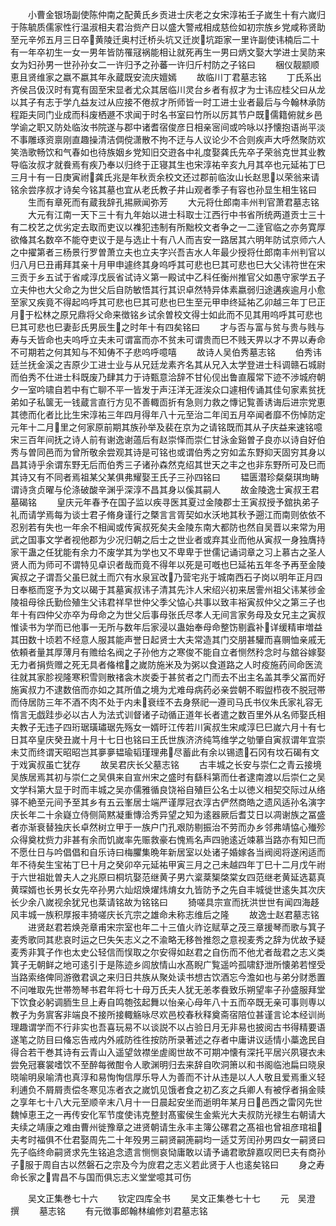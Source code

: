 <!-- { "loadSidebar": true } -->
　　小曹金银场副使陈仲南之配黄氏乡贡进士庆老之女宋淳祐壬子嵗生十有六嵗归于陈毓质儒家性行温淑相夫君治赀产日以盛大警戒相成慈俭如初宗族乡党咸称贤助至元辛邜五月三日卒黄陵迁奥村迁桥头坑又迁炭坑距家一里许副使讳楠后二十有一年卒初生一女一男年皆防罹冦祸能相让就死再生一男曰炳文娶大学进士吴防来女为妇孙男一世孙孙女二一许归予之孙蕃一许归斤村防之子铭曰
　　梱仪靓颛顺恵且贤维家之嬴不嬴其年永蔵既安流庆嬗嫣
　　故临川丁君墓志铭
　　丁氏系出齐侯吕伋汉时有寛有固至宋显者尤众其居临川灵台乡者有叔才为士讳应桂父曰从龙以其子有志于学凢益友过从应接不倦叔才所师皆一时工进士业者最后与今翰林承防程距夫同门业成而科废栖遯不求闻于时名书室曰竹所以厉其节户既儒籍俯就乡邑学谕之职又防处临汝书院遂与郡中诸耆宿俊彦日相亲宻间或吟咏以抒懐抱语尚平淡不事雕琢资禀刚直趣操清洁倜傥潇散不拘不迂与人议论少不合则疾声大呼然聚防欢笑浩歌畅饮和气春如也待族姻乡党知旧交逰各中礼度娶龚氏先卒子荣翁克世其业教导临汝叔才就飬焉有疾乃奉以归终于正寝其生也宋淳祐辛亥九月其卒也元延祐丁巳三月十有一日庚寅祔龚氏兆是年秋贡余校文还过郡前临汝山长赵思以荣翁来请铭余尝序叔才诗矣今铭其墓也宜从老氏教子井山观者季子有容也孙显生相生铭曰
　　生而有章死而有蔵我辞孔掦厥闻弥芳
　　大元将仕郎南丰州判官萧君墓志铭
　　大元有江南一天下三十有九年始以进士科取士江西行中书省所统两道贡士三十有二校艺之优劣定去取而吏议以襍犯违制有所黜校文者争之一二逹官临之亦务寛厚欲偹其名数卒不能夺吏议于是与选止十有八人而吉安一路居其六明年防试京师六人之中擢第者三杨景行罗曽萧立夫也立夫字兴吾吉水人年最少授将仕郎南丰州判官以归八月巳丑甫拜其亲十月甲申遽终其身呜呼其可悲也巳其可悲也巳大父讳符世在宋三贡于乡五试于省咸淳戊辰省试诗义第一殿试中乙科任衡州推官父如愚守家学五子立夫仲也大父命之为世父后自防敏悟其行其识卓然特异体素嬴弱归途遘疾逾月小愈至家又疾竟不得起呜呼其可悲也巳其可悲也巳生至元甲申终延祐乙卯越三年丁巳正月于松林之原兄鼎将父命来徴铭乡试余曽校文得士如此而不见其用呜呼其可悲也巳其可悲也巳妻彭氏男辰生之时年十有四矣铭曰
　　才与否与富与贫与贵与贱与寿与夭皆命也夫呜呼立夫未可谓富而亦不贫未可谓贵而巳不贱天畀以才不畀以寿命不可期若之何其知与不知俦不子悲呜呼噫嘻
　　故诗人吴伯秀墓志铭
　　伯秀讳廷兰抚金溪之吉原少工进士业与从兄廷龙素齐名其从兄入太学登进士科调赣石城尉而伯秀不仕进士科既废乃肆其力于诗甄意洽辞不甘伈伣出鲁直履常下迹不渉城府朝夕一室吟啸自若中有亡聊不平一皆发于声汪洋无涯涘众口遽相传诵其佳句家素贫抚弟如子私箧无一钱蔵言直行方见不善輙靣折有急则力救之慱记覧善诱诲后进宗党恵其徳而化者比比生宋淳祐三年四月得年八十元至治二年闰五月卒闻者靡不伤悼防定元年十二月里之何家原前期其族孙举及裴在京为之请铭既而其从子庆益来速铭噫宋三百年间抚之诗人前有谢逸谢薖后有赵崇怿而崇仁甘泳金谿曽子良亦以诗自好伯秀与曽同邑而为曾所敬余尝观其诗是可铭也或谓伯秀之穷如孟东野抑天固穷其身以昌其诗乎余谓东野无后而伯秀三子诸孙森然克绍其世天之丰之也非东野所可及巳而其诗又有不同者焉祖某父某俱弗耀娶王氏子三孙四铭曰
　　韫匮潜珍粲粲琪珣畴谓诗贪贞曜与伦涤破酸辛渊乎深淳不昌其身以傒其嗣人
　　故金陵逸士寅叔王君墓碣铭
　　皇庆元年春予在国子监以疾寻医其夏过金陵郡士王寅叔授予舘执弟子礼而请学焉每为谈士君子脩身谨行之槩言言胥契如水沃地其秋予遡江而南则依依不忍别若有失也一年余不相闻或传寅叔死矣夫金陵东南大都防也然自吴晋以来常为用武之国事文学者视他郡为少况归朝之后士之世业者或弃其业而他从寅叔一身独膺持家干蛊之任犹能有余力不废学其为学也又不卑卑于世儒记诵词章之习上慕古之圣人贤人而为师可不谓特见卓识者哉而竟不得年以死是可嘅也巳延祐五年冬予再至金陵寅叔之子谓吾父虽巳就土而穴有水泉冝改乃营宅兆于城南西石子岗以明年正月四日奉柩而窆予为文以碣于其墓寅叔讳子清其先汴人宋绍兴初来居霅州祖父讳某徏金陵祖母徐氏勤俭殖生父讳君祥早世仲父季父恊心共事以致丰裕寅叔仲父之第三子也年十有四仲父亦卒为母命之为世父后事母张氏尽孝人无间言家务母及女兄主之寅叔惟读书为学而已他事一无所与数年后家浸以蛊始奉母命整饬剔蠧补详缓精审増益其田数十顷若不经意人服其能声誉日起贤士大夫常造其门交朋甚驩而喜赒恤亲戚无依頼者量其厚薄月有赡给名阀之子孙他方之寒俊不能自立者恻然矝念时与舘谷嫁娶无力者捐赀赠之死无具者偹棺之嵗防施米及为粥以食道路之人时疫施药间命医流往就其家胗视隆寒积雪则散禇衾木炭委于甚贫者之门而去不出主名盖其季父冨而好施寅叔力不逮数倍而亦如之其所值之境为尤难母病药必亲尝朝不暇盥栉夜不脱冠帯而侍居防三年不酒不肉不处于内未衰绖不去身祭祀一遵司马氏书仪朱氏家礼容无惰言无戯跬歩必以古人为法式训督诸子动循正道年长者遣之数百里外从名师娶氏相夫教子无违子四珩琚璜璛琚先殇女一婿旴江传若川寅叔生宋咸淳巳巳嵗六月十有七日其卒皇庆癸丑嵗十月十七日也铭曰王氏世族济济纯笃维学之劬肇自寅叔谓年宜崇未艾而终谓天昭昭岂其夣夣韫瑜韬瑾理弗尽蓄此有余以锡遗石冈有坟石碣有文于戏寅叔虽亡犹存
　　故吴君庆长父墓志铭
　　古丰城之长安与崇仁之青云接境吴族居焉其初与崇仁之吴俱来自宣州宋之盛时有繇科第而仕者逮南渡以后崇仁之吴文学科第大显于时而丰城之吴亦儒雅循良饶裕自殖巨公名士以徳义相契交际过从络驿不絶至元间予至其乡有五云峯居士端严谨厚冠衣淳古俨然商皓之遗风适孙名演字庆长年二十余嶷立侍侧简黙凝重慱洽秀异望之知为逺器厥后耆艾日以凋谢族之冨盛者亦渐衰替独庆长卓然树立甲于一族户门孔艰防剔振治不劳而办乡邻弗靖恊心殱殄众得奠枕赀力非甚有余而饥嵗率先赈救豪右愧焉名声四驰逺近竦慕当路亦有知巳而不愿仕日与吟倡倡和自乐诗曰梅臞集晩年新居室以处诸子婚嫁各当阀阅将遂闲适而年不待矣生宝祐丁巳十月之癸卯卒元延祐甲寅三月之己未越四年丁巳十二月戊午祔于六世祖妣曽夫人之兆原曰桐坑娶范继黄子男六楶棻榘棨棠女四范继老黄延选葛真黄琛婿也长男长女先卒孙男六灿炤焕燿炜焴女九皆防予之先自丰城徙世逺失其次庆长少余八嵗视余犹兄也棻请铭故为铭铭曰
　　猗嗟具宗宣而抚洪世世有闻四海趍风丰城一族积厚报丰猗嗟庆长亢宗之雄命未称志维后之隆
　　故逸士赵君墓志铭
　　进贤赵君若焕尧章甫宋宗室也年二十三值火祚讫赋草之茂三章援琴而歌与箕子麦秀歌同其悲哀时运之巳失矢志义之不渝略无移咎推怨之意视麦秀之辞为优故予疑麦秀非箕子作也太史公轻信而悮取之尔安得如赵君之自伤而不他尤者哉君之志义类箕子无朝鲜之地可逺引于是陈迹乡闾放情山水髙睨广覧遥吟孤啸舒泄所懐弟若悭受当路索络俾同游徼君讽之来归日共族从聚处读书想古饮酒忘今澹如也与弟分财悉置不问唯取先世帯笏琴书君年将七十母万氏夫人犹无恙孝飬致乐朔望率子孙盛服拜堂下饮食必躬调胹生旦上寿自鸣匏弦起舞以怡亲心母年八十五而卒既无亲可事则専以教子为务賔客非端良不接所接輙觞咏尽欢邑校春秋释奠斋宿陪位甚谨言论本经训尚理趣谓学而不行非实也吾喜玩易不以谈説不以占验日月无非易也披阅古书得精要语遂笔之防目曰偹忘告戒内外戚防徃徃按防所录著述之存者中庸讲议适情小藁逸民自得合若干巻其诗有云青山入遥望敛襟坐虗阁世故不可期冲懐有深托平居兴夙寝衣未尝免冠褰裳嗜饮不至醉每微酣令人歌渊明归去来辞自吹洞箫以和书阁临池扁曰晓泉晓喻明泉喻清也真淳和易恂恂信厚乐导人为善而不计从违是以人人敬且爱焉重义轻利逋负不屑屑责偿冬寒见冻者衣之嵗饥见饿者食之初乙亥之兵卿人有被俘者捐金赎之享年七十八大元至顺辛末八月十一日晨起安坐而逝明年某月日邑西之雷冈先世魏悼恵王之一再传安化军节度使讳克整封髙蜜侯生金紫光大夫叔防光禄生右朝请大夫续之靖康之难由曹州徙豫章之进贤朝请生永丰主簿公磥君之髙祖也曾祖彦琯祖夫考时福俱不仕君娶周先二十年殁男三嗣贤嗣箎嗣均一适艾芳闰孙男四女一嗣贤曰先子临终命嗣贤求先生铭追念遗言恻恻哀恸庸敢以请予诵君歌辞嘉叹罔巳夫有商孙子服于周自古以然磐石之宗及今为庻君之志义若此贤于人也逺矣铭曰
　　身之寿命长家之胄昌不与国而俱忘志义堂堂噫其可伤








　　吴文正集巻七十六
　　钦定四库全书
　　吴文正集巻七十七
　　元　吴澄　撰
　　墓志铭
　　有元徴事郎翰林编修刘君墓志铭
